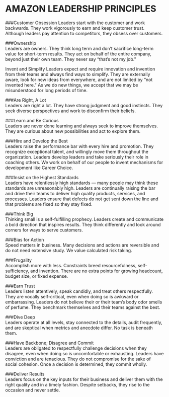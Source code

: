 # AMAZON LEADERSHIP PRINCIPLES

###Customer Obsession 
Leaders start with the customer and work backwards. They work vigorously to earn and keep customer trust. Although leaders pay attention to competitors, they obsess over customers.

###Ownership  
Leaders are owners. They think long term and don’t sacrifice long-term value for short-term results. They act on behalf of the entire company, beyond just their own team. They never say “that’s not my job."

Invent and Simplify
Leaders expect and require innovation and invention from their teams and always find ways to simplify. They are externally aware, look for new ideas from everywhere, and are not limited by “not invented here." As we do new things, we accept that we may be misunderstood for long periods of time.

###Are Right, A Lot   
Leaders are right a lot. They have strong judgment and good instincts. They seek diverse perspectives and work to disconfirm their beliefs.

###Learn and Be Curious  
Leaders are never done learning and always seek to improve themselves. They are curious about new possibilities and act to explore them.

###Hire and Develop the Best  
Leaders raise the performance bar with every hire and promotion. They recognize exceptional talent, and willingly move them throughout the organization. Leaders develop leaders and take seriously their role in coaching others. We work on behalf of our people to invent mechanisms for development like Career Choice.

###Insist on the Highest Standards  
Leaders have relentlessly high standards — many people may think these standards are unreasonably high. Leaders are continually raising the bar and drive their teams to deliver high quality products, services, and processes. Leaders ensure that defects do not get sent down the line and that problems are fixed so they stay fixed.

###Think Big   
Thinking small is a self-fulfilling prophecy. Leaders create and communicate a bold direction that inspires results. They think differently and look around corners for ways to serve customers.

###Bias for Action   
Speed matters in business. Many decisions and actions are reversible and do not need extensive study. We value calculated risk taking. 

###Frugality  
Accomplish more with less. Constraints breed resourcefulness, self-sufficiency, and invention. There are no extra points for growing headcount, budget size, or fixed expense.

###Earn Trust  
Leaders listen attentively, speak candidly, and treat others respectfully. They are vocally self-critical, even when doing so is awkward or embarrassing. Leaders do not believe their or their team’s body odor smells of perfume. They benchmark themselves and their teams against the best.

###Dive Deep   
Leaders operate at all levels, stay connected to the details, audit frequently, and are skeptical when metrics and anecdote differ. No task is beneath them.

###Have Backbone; Disagree and Commit  
Leaders are obligated to respectfully challenge decisions when they disagree, even when doing so is uncomfortable or exhausting. Leaders have conviction and are tenacious. They do not compromise for the sake of social cohesion. Once a decision is determined, they commit wholly.

###Deliver Results  
Leaders focus on the key inputs for their business and deliver them with the right quality and in a timely fashion. Despite setbacks, they rise to the occasion and never settle.